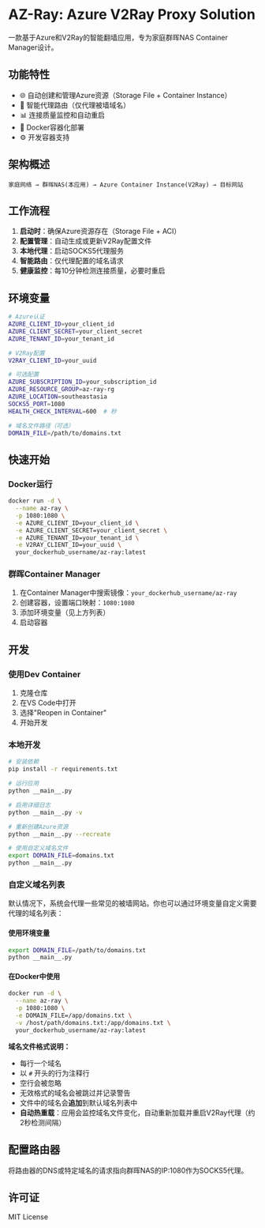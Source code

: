# AZ-Ray: Azure V2Ray Proxy Solution

一款基于Azure和V2Ray的智能翻墙应用，专为家庭群晖NAS Container Manager设计。

## 功能特性

- 🌐 自动创建和管理Azure资源（Storage File + Container Instance）
- 🔄 智能代理路由（仅代理被墙域名）
- 📊 连接质量监控和自动重启
- 🐳 Docker容器化部署
- ⚙️ 开发容器支持

## 架构概述

```
家庭网络 → 群晖NAS(本应用) → Azure Container Instance(V2Ray) → 目标网站
```

## 工作流程

1. **启动时**：确保Azure资源存在（Storage File + ACI）
2. **配置管理**：自动生成或更新V2Ray配置文件
3. **本地代理**：启动SOCKS5代理服务
4. **智能路由**：仅代理配置的域名请求
5. **健康监控**：每10分钟检测连接质量，必要时重启

## 环境变量

```bash
# Azure认证
AZURE_CLIENT_ID=your_client_id
AZURE_CLIENT_SECRET=your_client_secret
AZURE_TENANT_ID=your_tenant_id

# V2Ray配置
V2RAY_CLIENT_ID=your_uuid

# 可选配置
AZURE_SUBSCRIPTION_ID=your_subscription_id
AZURE_RESOURCE_GROUP=az-ray-rg
AZURE_LOCATION=southeastasia
SOCKS5_PORT=1080
HEALTH_CHECK_INTERVAL=600  # 秒

# 域名文件路径（可选）
DOMAIN_FILE=/path/to/domains.txt
```

## 快速开始

### Docker运行

```bash
docker run -d \
  --name az-ray \
  -p 1080:1080 \
  -e AZURE_CLIENT_ID=your_client_id \
  -e AZURE_CLIENT_SECRET=your_client_secret \
  -e AZURE_TENANT_ID=your_tenant_id \
  -e V2RAY_CLIENT_ID=your_uuid \
  your_dockerhub_username/az-ray:latest
```

### 群晖Container Manager

1. 在Container Manager中搜索镜像：`your_dockerhub_username/az-ray`
2. 创建容器，设置端口映射：`1080:1080`
3. 添加环境变量（见上方列表）
4. 启动容器

## 开发

### 使用Dev Container

1. 克隆仓库
2. 在VS Code中打开
3. 选择"Reopen in Container"
4. 开始开发

### 本地开发

```bash
# 安装依赖
pip install -r requirements.txt

# 运行应用
python __main__.py

# 启用详细日志
python __main__.py -v

# 重新创建Azure资源
python __main__.py --recreate

# 使用自定义域名文件
export DOMAIN_FILE=domains.txt
python __main__.py
```

### 自定义域名列表

默认情况下，系统会代理一些常见的被墙网站。你也可以通过环境变量自定义需要代理的域名列表：

#### 使用环境变量

```bash
export DOMAIN_FILE=/path/to/domains.txt
python __main__.py
```

#### 在Docker中使用

```bash
docker run -d \
  --name az-ray \
  -p 1080:1080 \
  -e DOMAIN_FILE=/app/domains.txt \
  -v /host/path/domains.txt:/app/domains.txt \
  your_dockerhub_username/az-ray:latest
```

**域名文件格式说明：**
- 每行一个域名
- 以 `#` 开头的行为注释行
- 空行会被忽略
- 无效格式的域名会被跳过并记录警告
- 文件中的域名会**追加**到默认域名列表中
- **自动热重载**：应用会监控域名文件变化，自动重新加载并重启V2Ray代理（约2秒检测间隔）

## 配置路由器

将路由器的DNS或特定域名的请求指向群晖NAS的IP:1080作为SOCKS5代理。

## 许可证

MIT License
